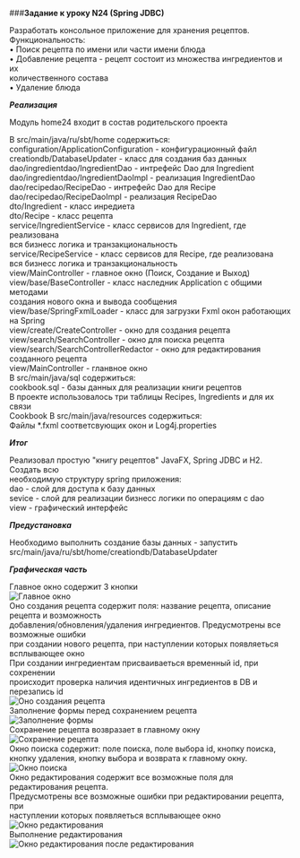 ###**Задание к уроку N24 (Spring JDBC)**

Разработать консольное приложение для хранения рецептов.  
Функциональность:  
• Поиск рецепта по имени или части имени блюда   
• Добавление рецепта - рецепт состоит из множества ингредиентов и их  
количественного состава  
• Удаление блюда     

***Реализация***

Модуль home24 входит в состав родительского проекта  

В src/main/java/ru/sbt/home содержиться:  
configuration/ApplicationConfiguration - конфигурационный файл  
creationdb/DatabaseUpdater - класс для создания баз данных  
dao/ingredientdao/IngredientDao - интрефейс Dao для Ingredient  
dao/ingredientdao/IngredientDaoImpl - реализация IngredientDao  
dao/recipedao/RecipeDao - интрефейс Dao для Recipe  
dao/recipedao/RecipeDaoImpl - реализация RecipeDao  
dto/Ingredient - класс инредиета  
dto/Recipe - класс рецепта  
service/IngredientService - класс сервисов для Ingredient, где реализована  
вся бизнесс логика и транзакциональность  
service/RecipeService - класс сервисов для Recipe, где реализована  
вся бизнесс логика и транзакциональность  
view/MainController - главное окно (Поиск, Создание и Выход)  
view/base/BaseController - класс наследник Application с общими методами  
создания нового окна и вывода сообщения  
view/base/SpringFxmlLoader - класс для загрузки Fxml окон работающих на Spring  
view/create/CreateController - окно для создания рецепта  
view/search/SearchController - окно для поиска рецепта  
view/search/SearchControllerRedactor - окно для редактирования созданного рецепта  
view/MainController - гланвное окно  
В src/main/java/sql содержиться:  
cookbook.sql - базы данных для реализации книги рецептов  
В проекте использовалось три таблицы Recipes, Ingredients и для их связи  
Cookbook
В src/main/java/resources содержиться:   
Файлы *.fxml соответсвующих окон и Log4j.properties  
      
***Итог***

Реализовал простую "книгу рецептов" JavaFX, Spring JDBC и H2. Создать всю  
необходимую структуру spring приложения:  
dao - слой для доступа к базу данных  
sevice - слой для реализации бизнесс логики по операциям с dao  
view - графический интерфейс  

***Предустановка***

Необходимо выполнить создание базы данных - запустить  
src/main/java/ru/sbt/home/creationdb/DatabaseUpdater  

***Графическая часть***

Главное окно содержит 3 кнопки  
![Главное окно](https://github.com/Airoo/Pictures/blob/master/images/SbtHome/home24/main.jpg)  
Оно создания рецепта содержит поля: название рецепта, описание рецепта и возможность  
добавления/обновления/удаления ингредиентов. Предусмотрены все возможные ошибки  
при создании нового рецепта, при наступлении которых появляеться всплывающее окно  
При создании ингредиентам присваиваеться временный id, при сохренении  
происходит проверка наличия идентичных ингредиентов в DB и перезапись id  
![Оно создания рецепта](https://github.com/Airoo/Pictures/blob/master/images/SbtHome/home24/create.jpg)  
Заполнение формы перед сохранением рецепта  
![Заполнение формы](https://github.com/Airoo/Pictures/blob/master/images/SbtHome/home24/createWithParam.jpg)  
Сохранение рецепта возвразает в главному окну  
![Сохранение рецепта](https://github.com/Airoo/Pictures/blob/master/images/SbtHome/home24/createSave.jpg)  
Окно поиска содержит: поле поиска, поле выбора id, кнопку поиска,  
кнопку удаления, кнопку выбора и возврата к главному окну.  
![Окно поиска](https://github.com/Airoo/Pictures/blob/master/images/SbtHome/home24/search.jpg)  
Окно редактирования содержит все возможные поля для редактирования рецепта.  
Предусмотрены все возможные ошибки при редактировании рецепта, при  
наступлении которых появляеться всплывающее окно  
![Окно редактирования](https://github.com/Airoo/Pictures/blob/master/images/SbtHome/home24/searchRedactor.jpg)  
Выполнение редактирования  
![Окно редактирования после редактирования](https://github.com/Airoo/Pictures/blob/master/images/SbtHome/home24/searchRedactorAfterRadaction.jpg)  
 




